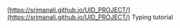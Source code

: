 [https://srimanali.github.io/UID_PROJECT/](https://srimanali.github.io/UID_PROJECT/) Typing tutorial
